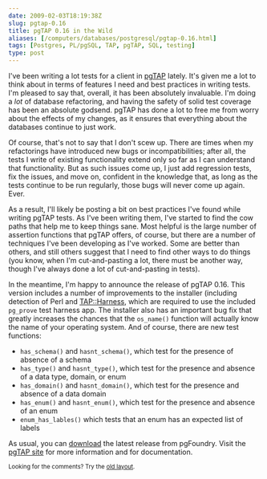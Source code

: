 ```yaml
--- 
date: 2009-02-03T18:19:38Z
slug: pgtap-0.16
title: pgTAP 0.16 in the Wild
aliases: [/computers/databases/postgresql/pgtap-0.16.html]
tags: [Postgres, PL/pgSQL, TAP, pgTAP, SQL, testing]
type: post
---
```


<p>I've been writing a lot tests for a client in <a href="http://pgtap.projects.postgresql.org/" title="pgTAP: Unit Testing for PostgreSQL">pgTAP</a> lately. It's given me a lot to think about in terms of features I need and best practices in writing tests. I'm pleased to say that, overall, it has been absolutely invaluable. I'm doing a <em>lot</em> of database refactoring, and having the safety of solid test coverage has been an absolute godsend. pgTAP has done a lot to free me from worry about the effects of my changes, as it ensures that everything about the databases continue to just work.</p>

<p>Of course, that's not to say that I don't scew up. There are times when my refactorings have introduced new bugs or incompatibilities; after all, the tests I write of existing functionality extend only so far as I can understand that functionality. But as such issues come up, I just add regression tests, fix the issues, and move on, confident in the knowledge that, as long as the tests continue to be run regularly, those bugs will never come up again. Ever.</p>

<p>As a result, I'll likely be posting a bit on best practices I've found while writing pgTAP tests. As I've been writing them, I've started to find the cow paths that help me to keep things sane. Most helpful is the large number of assertion functions that pgTAP offers, of course, but there are a number of techniques I've been developing as I've worked. Some are better than others, and still others suggest that I need to find other ways to do things (you know, when I'm cut-and-pasting a lot, there must be another way, though I've always done a lot of cut-and-pasting in tests).</p>

<p>In the meantime, I'm happy to announce the release of pgTAP 0.16. This version includes a number of improvements to the installer (including detection of Perl and <a href="http://search.cpan.org/dist/Test-Harness/" title="TAP::Harness on CPAN">TAP::Harness</a>, which are required to use the included <code>pg_prove</code> test harness app. The installer also has an important bug fix that greatly increases the chances that the <code>os_name()</code> function will actually know the name of your operating system. And of course, there are new test functions:</p>

<ul>
  <li><code>has_schema()</code> and <code>hasnt_schema()</code>, which test for the presence of absence of a schema</li>
  <li><code>has_type()</code> and <code>hasnt_type()</code>, which test for the presence and absence of a data type, domain, or enum</li>
  <li><code>has_domain()</code> and <code>hasnt_domain()</code>, which test for the presence and absence of a data domain</li>
  <li><code>has_enum()</code> and <code>hasnt_enum()</code>, which test for the presence and absence of an enum</li>
  <li><code>enum_has_lables()</code> which tests that an enum has an expected list of labels</li>
</ul>

<p>As usual, you can <a href="http://pgfoundry.org/frs/?group_id=1000389" title="Download pgTAP">download</a> the latest release from pgFoundry. Visit the <a href="http://pgtap.projects.postgresql.org/" title="pgTAP: Unit Testing for PostgreSQL">pgTAP site</a> for more information and for documentation.</p>

<p class="past"><small>Looking for the comments? Try the <a rel="nofollow" href="//past.justatheory.com/computers/databases/postgresql/pgtap-0.16.html">old layout</a>.</small></p>


